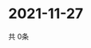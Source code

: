 # 2021-11-27
  共 0条

  <!-- BEGIN -->
  <!-- 最后更新时间Sat Nov 27 2021 17:10:47 GMT+0000 (Coordinated Universal Time) -->
  
  <!-- END -->
  
  
